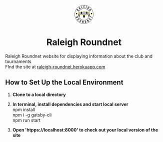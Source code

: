 <p align="center">
  <a href="https://raleigh-roundnet.herokuapp.com">
    <img alt="Gatsby" src="./src/images/LogoACFS.png" width="60" />
  </a>
</p>
<h1 align="center">
  Raleigh Roundnet
</h1>

Raleigh Roundnet website for displaying information about the club and tournaments <br/>
FInd the site at [raleigh-roundnet.herokuapp.com](https://raleigh-roundnet.herokuapp.com)

## How to Set Up the Local Environment

1.  **Clone to a local directory**

2.  **In terminal, install dependencies and start local server** <br/>
    npm install <br/>
    npm i -g gatsby-cli <br/>
    npm run start 

2.  **Open 'htpps://localhost:8000' to check out your local version of the site**

